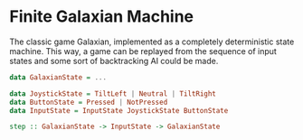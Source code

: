 # Finite Galaxian Machine

The classic game Galaxian, implemented as a completely deterministic state machine. This way, a game can be replayed from the sequence of input states and some sort of backtracking AI could be made.

```haskell
data GalaxianState = ...

data JoystickState = TiltLeft | Neutral | TiltRight
data ButtonState = Pressed | NotPressed
data InputState = InputState JoystickState ButtonState

step :: GalaxianState -> InputState -> GalaxianState
```

